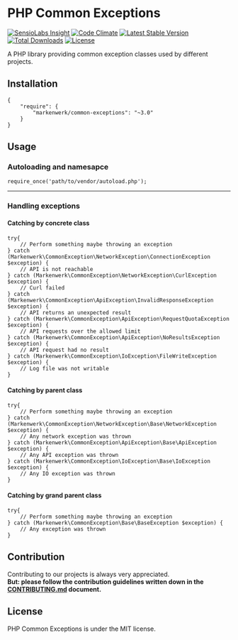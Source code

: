 # PHP Common Exceptions

[![SensioLabs Insight](https://img.shields.io/sensiolabs/i/643af95c-1106-4978-9e47-c377fcd22998.svg)](https://insight.sensiolabs.com/projects/643af95c-1106-4978-9e47-c377fcd22998)
[![Code Climate](https://codeclimate.com/github/markenwerk/php-common-exceptions/badges/gpa.svg)](https://codeclimate.com/github/markenwerk/php-common-exceptions)
[![Latest Stable Version](https://poser.pugx.org/markenwerk/common-exceptions/v/stable)](https://packagist.org/packages/markenwerk/common-exceptions)
[![Total Downloads](https://poser.pugx.org/markenwerk/common-exceptions/downloads)](https://packagist.org/packages/markenwerk/common-exceptions)
[![License](https://poser.pugx.org/markenwerk/common-exceptions/license)](https://packagist.org/packages/markenwerk/common-exceptions)

A PHP library providing common exception classes used by different projects.

## Installation

```{json}
{
   	"require": {
        "markenwerk/common-exceptions": "~3.0"
    }
}
```

## Usage

### Autoloading and namesapce

```{php}  
require_once('path/to/vendor/autoload.php');
```

---

### Handling exceptions

#### Catching by concrete class

```{php}
try{
	// Perform something maybe throwing an exception
} catch (Markenwerk\CommonException\NetworkException\ConnectionException $exception) {
	// API is not reachable
} catch (Markenwerk\CommonException\NetworkException\CurlException $exception) {
	// Curl failed
} catch (Markenwerk\CommonException\ApiException\InvalidResponseException $exception) {
	// API returns an unexpected result
} catch (Markenwerk\CommonException\ApiException\RequestQuotaException $exception) {
	// API requests over the allowed limit
} catch (Markenwerk\CommonException\ApiException\NoResultsException $exception) {
	// API request had no result
} catch (Markenwerk\CommonException\IoException\FileWriteException $exception) {
	// Log file was not writable
}

```

#### Catching by parent class

```{php}
try{
	// Perform something maybe throwing an exception
} catch (Markenwerk\CommonException\NetworkException\Base\NetworkException $exception) {
	// Any network exception was thrown
} catch (Markenwerk\CommonException\ApiException\Base\ApiException $exception) {
	// Any API exception was thrown
} catch (Markenwerk\CommonException\IoException\Base\IoException $exception) {
	// Any IO exception was thrown
}

```

#### Catching by grand parent class

```{php}
try{
	// Perform something maybe throwing an exception
} catch (Markenwerk\CommonException\Base\BaseException $exception) {
	// Any exception was thrown
} 

```

## Contribution

Contributing to our projects is always very appreciated.  
**But: please follow the contribution guidelines written down in the [CONTRIBUTING.md](https://github.com/markenwerk/php-common-exceptions/blob/master/CONTRIBUTING.md) document.**

## License

PHP Common Exceptions is under the MIT license.
